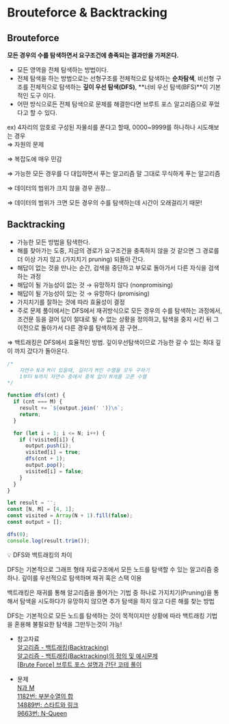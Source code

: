 # Brouteforce & Backtracking

## Brouteforce

**모든 경우의 수를 탐색하면서 요구조건에 충족되는 결과만을 가져온다.**

- 모든 영역을 전체 탐색하는 방법이다.
- 전체 탐색을 하는 방법으로는 선형구조를 전체적으로 탐색하는 **순차탐색**, 비선형 구조를 전체적으로 탐색하는 **깊이 우선 탐색(DFS)**, **너비 우선 탐색(BFS)**이 기본적인 도구 이다.
- 어떤 방식으로든 전체 탐색으로 문제를 해결한다면 브루트 포스 알고리즘으로 푸었다고 할 수 있다.

ex) 4자리의 암호로 구성된 자물쇠를 푼다고 할때, 0000~9999를 하나하나 시도해보는 경우 <br/>
⇒ 자원의 문제

⇒ 복잡도에 매우 민감

⇒ 가능한 모든 경우를 다 대입하면서 푸는 알고리즘 말 그대로 무식하게 푸는 알고리즘

⇒ 데이터의 범위가 크지 않을 경우 권장...

⇒ 데이터의 범위가 크면 모든 경우의 수를 탐색하는데 시간이 오래걸리기 때문!


## Backtracking

- 가능한 모든 방법을 탐색한다.
- 해를 찾아가는 도중, 지금의 경로가 요구조건을 충족하지 않을 것 같으면 그 경로를 더 이상 가지 않고 (가지치기 pruning) 되돌아 간다.
- 해답이 없는 것을 만나는 순간, 검색을 중단하고 부모로 돌아가서 다른 자식을 검색하는 과정
- 해답이 될 가능성이 없는 것 → 유망하지 않다 (nonpromising)
- 해답이 될 가능성이 있는 것 → 유망하다 (promising)
- 가지치기를 잘하는 것에 따라 효율성이 결정
- 주로 문제 풀이에서는 DFS에서 재귀방식으로 모든 경우의 수를 탐색하는 과정에서, 조건문 등을 걸어 답이 절대로 될 수 없는 상황을 정의하고, 탐색을 중지 시킨 뒤 그 이전으로 돌아가서 다른 경우를 탐색하게 끔 구현...

⇒ 백트래킹은 DFS에서 효율적인 방법. 깊이우선탐색이므로 가능한 갈 수 있는 최대 깊이 까지 갔다가 돌아온다.

```jsx
/*
	자연수 N과 M이 있을때, 길이가 M인 수열을 모두 구하기
	1부터 N까지 자연수 중에서 중복 없이 M개를 고른 수열
*/

function dfs(cnt) {
  if (cnt === M) {
    result += `${output.join(' ')}\n`;
    return;
  }

  for (let i = 1; i <= N; i++) {
    if (!visited[i]) {
      output.push(i);
      visited[i] = true;
      dfs(cnt + 1);
      output.pop();
      visited[i] = false;
    }
  }
}

let result = '';
const [N, M] = [4, 1];
const visited = Array(N + 1).fill(false);
const output = [];

dfs(0);
console.log(result.trim());
```


💡 DFS와 백트래킹의 차이

DFS는 기본적으로 그래프 형태 자료구조에서 모든 노드를 탐색할 수 있는 알고리즘 중 하나.
깊이를 우선적으로 탐색하며 재귀 혹은 스택 이용

백트래킹은 재귀를 통해 알고리즘을 풀어가는 기법 중 하나로 가지치기(Pruning)을 통해서 탐색을 시도하다가 유망하지 않으면 추가 탐색을 하지 않고 다른 해를 찾는 방법

DFS는 기본적으로 모든 노드를 탐색하는 것이 목적이지만 상황에 따라 백트래킹 기법을 혼용해 불필요한 탐색을 그만두는것이 가능!


- 참고자료<br/>
  [알고리즘 - 백트래킹(Backtracking)](https://hongjw1938.tistory.com/88?category=909529)<br/>
  [알고리즘 - 백트래킹(Backtracking)의 정의 및 예시문제](https://chanhuiseok.github.io/posts/algo-23/)<br/>
  [[Brute Force] 브루트 포스 설명과 간단 코테 풀이](https://go-coding.tistory.com/67)<br/>

- 문제<br/>
  [N과 M](https://www.acmicpc.net/workbook/view/2052)<br/>
  [1182번: 부분수열의 합](https://www.acmicpc.net/problem/1182)<br/>
  [14889번: 스타트와 링크](https://www.acmicpc.net/problem/14889)<br/>
  [9663번: N-Queen](https://www.acmicpc.net/problem/9663)<br/>
